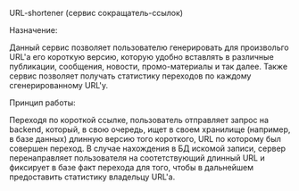 URL-shortener (сервис сокращатель-ссылок)

Назначение:

Данный сервис позволяет пользователю генерировать для произвольго URL'a его короткую версию, которую удобно вставлять в различные публикации, сообщения, новости, промо-материалы и так далее. Также сервис позволяет получать статистику переходов по каждому сгенерированному URL'у.

Принцип работы:

Переходя по короткой ссылке, пользователь отправляет запрос на backend, который, в свою очередь, ищет в своем хранилище (например, в базе данных) длинную версию того короткого, URL по которому был совершен переход. В случае нахождения в БД искомой записи, сервер перенаправляет пользователя на соотетствующий длинный URL и фиксирует в базе факт перехода для того, чтобы в дальнейшем предоставить статистику владельцу URL'a.
